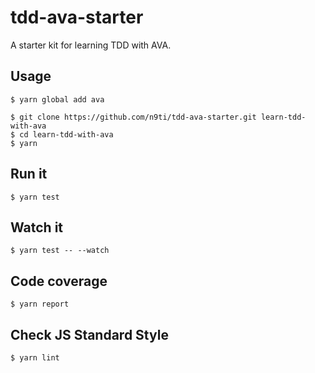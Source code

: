 # tdd-ava-starter
A starter kit for learning TDD with AVA.

## Usage
```
$ yarn global add ava
```

```
$ git clone https://github.com/n9ti/tdd-ava-starter.git learn-tdd-with-ava
$ cd learn-tdd-with-ava
$ yarn
```

## Run it
```
$ yarn test
```

## Watch it
```
$ yarn test -- --watch
```

## Code coverage
```
$ yarn report
```

## Check JS Standard Style
```
$ yarn lint
```
